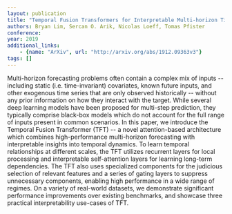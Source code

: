 ```yaml
---
layout: publication
title: "Temporal Fusion Transformers for Interpretable Multi-horizon Time Series Forecasting"
authors: Bryan Lim, Sercan O. Arik, Nicolas Loeff, Tomas Pfister
conference: 
year: 2019
additional_links: 
    - {name: "ArXiv", url: "http://arxiv.org/abs/1912.09363v3"}
tags: []
---
```

Multi-horizon forecasting problems often contain a complex mix of inputs --
including static (i.e. time-invariant) covariates, known future inputs, and
other exogenous time series that are only observed historically -- without any
prior information on how they interact with the target. While several deep
learning models have been proposed for multi-step prediction, they typically
comprise black-box models which do not account for the full range of inputs
present in common scenarios. In this paper, we introduce the Temporal Fusion
Transformer (TFT) -- a novel attention-based architecture which combines
high-performance multi-horizon forecasting with interpretable insights into
temporal dynamics. To learn temporal relationships at different scales, the TFT
utilizes recurrent layers for local processing and interpretable self-attention
layers for learning long-term dependencies. The TFT also uses specialized
components for the judicious selection of relevant features and a series of
gating layers to suppress unnecessary components, enabling high performance in
a wide range of regimes. On a variety of real-world datasets, we demonstrate
significant performance improvements over existing benchmarks, and showcase
three practical interpretability use-cases of TFT.